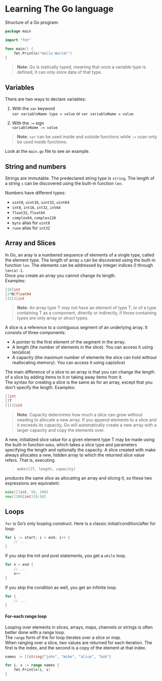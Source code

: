 # Learning The Go language

Structure of a Go program: 

```go
package main

import "fmt"

func main() {
    fmt.Println("Hello World!")
}
```

>**Note**: Go is statically typed, meaning that once a variable type is defined, it can only store data of that type.


## Variables

There are two ways to declare variables:  
1. With the `var` keyword  
`var variableName type = value` or `var variableName = value`  

2. With the `:=` sign  
`variableName := value`  

>**Note**: `var` can be used inside and outside functions while `:=` coan only be used inside functions.  

Look at the `main.go` file to see an example.


## String and numbers  

Strings are immutable. The predeclared string type is `string`. The length of a string `s` can be discovered using the built-in function `len`.  

Numbers have different types:  
- `uint8`, `uint16`, `uint32`, `uint64`
- `int8`, `int16`, `int32`, `int64`
- `float32`, `float64`
- `complex64`, `complex128`
- `byte` alias for `uint8`
- `rune` alias for `int32`


## Array and Slices  

In Go, an aray is a numbered sequence of elements of a single type, called the element type. The length of array `a` can be discovered using the built-in function `len`. The elements can be addressed by integer indices 0 through `len(a)-1`.  
Once you create an array you cannot change its length.  
Examples:  

```go
[10]int
[2*N]float64
[3][3]int
```

>**Note**: An array type T may not have an element of type T, or of a type containing T as a component, directly or indirectly, if those containing types are only array or struct types.  


A slice is a reference to a contiguous segment of an underlying array. It consists of three components:
- A pointer to the first element of the segment in the array.
- A length (the number of elements in the slice). You can access it using len(slice)
- A capacity (the maximum number of elements the slice can hold without reallocating memory). You can access it using cap(slice)

The main difference of a slice to an array is that you can change the length of a slice by adding items to it or taking away items from it.  
The syntax for creating a slice is the same as for an array, except that you don't specify the length. 
Examples:  

```go
[]int
[]T
[][3]int
```

>**Note**: Capacity determines how much a slice can grow without needing to allocate a new array. If you append elements to a slice and it exceeds its capacity, Go will automatically create a new array with a larger capacity and copy the elements over.  

A new, initialized slice value for a given element type T may be made using the built-in function `make`, which takes a slice type and parameters specifying the length and optionally the capacity. A slice created with make always allocates a new, hidden array to which the returned slice value refers. That is, executing  

>`make([]T, length, capacity)`

produces the same slice as allocating an array and slicing it, so these two expressions are equivalent:  

```go
make([]int, 50, 100)
new([100]int)[0:50]
```


## Loops  

`for` is Go’s only looping construct. Here is a classic initial/condition/after for loop:  

```go
for i := start; i < end; i++ {
    // ...
}
```

If you skip the init and post statements, you get a `while` loop.  

```go
for n < end {
    // ...
    n++
}
```

If you skip the condition as well, you get an infinite loop.  

```go
for {
    // ...
}
```

#### For-each range loop  
Looping over elements in slices, arrays, maps, channels or strings is often better done with a range loop.  
The `range` form of the for loop iterates over a slice or map.  
When ranging over a slice, two values are returned for each iteration. The first is the index, and the second is a copy of the element at that index.

```go
names := []string{"john", "mike", "alice", "bob"}

for i, s := range names {
    fmt.Println(i, s)
}
```
